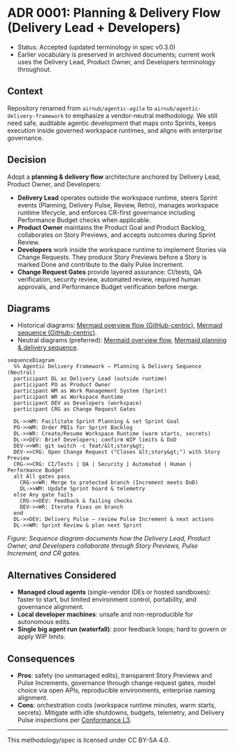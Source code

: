 # ADR 0001: Planning & Delivery Flow (Delivery Lead + Developers)

- Status: Accepted (updated terminology in spec v0.3.0)
- Earlier vocabulary is preserved in archived documents; current work uses the Delivery Lead, Product Owner, and Developers terminology throughout.

## Context

Repository renamed from `airnub/agentic-agile` to `airnub/agentic-delivery-framework` to emphasize a vendor-neutral methodology. We still need safe, auditable agentic development that maps onto Sprints, keeps execution inside governed workspace runtimes, and aligns with enterprise governance.

## Decision

Adopt a **planning & delivery flow** architecture anchored by Delivery Lead, Product Owner, and Developers:

- **Delivery Lead** operates outside the workspace runtime, steers Sprint events (Planning, Delivery Pulse, Review, Retro), manages workspace runtime lifecycle, and enforces CR-first governance including Performance Budget checks when applicable.
- **Product Owner** maintains the Product Goal and Product Backlog, collaborates on Story Previews, and accepts outcomes during Sprint Review.
- **Developers** work inside the workspace runtime to implement Stories via Change Requests. They produce Story Previews before a Story is marked Done and contribute to the daily Pulse Increment.
- **Change Request Gates** provide layered assurance: CI/tests, QA verification, security review, automated review, required human approvals, and Performance Budget verification before merge.

## Diagrams
- Historical diagrams: [Mermaid overview flow (GitHub-centric)](../diagrams/adf-overview-flow.mmd), [Mermaid sequence (GitHub-centric)](../diagrams/adf-sequence.mmd).
- Neutral diagrams (preferred): [Mermaid overview flow](../diagrams/adf-overview-neutral.mmd), [Mermaid planning & delivery sequence](../diagrams/adf-sequence-neutral.mmd).

```mermaid
sequenceDiagram
  %% Agentic Delivery Framework — Planning & Delivery Sequence (Neutral)
  participant DL as Delivery Lead (outside runtime)
  participant PO as Product Owner
  participant WM as Work Management System (Sprint)
  participant WR as Workspace Runtime
  participant DEV as Developers (workspace)
  participant CRG as Change Request Gates

  DL->>WM: Facilitate Sprint Planning & set Sprint Goal
  PO->>WM: Order PBIs for Sprint Backlog
  DL->>WR: Create/Resume Workspace Runtime (warm starts, secrets)
  DL->>DEV: Brief Developers; confirm WIP limits & DoD
  DEV->>WR: git switch -c feat/&lt;story&gt;
  DEV->>CRG: Open Change Request ("Closes &lt;story&gt;") with Story Preview
  CRG->>CRG: CI/Tests | QA | Security | Automated | Human | Performance Budget
  alt All gates pass
    CRG->>WR: Merge to protected branch (Increment meets DoD)
    DL->>WM: Update Sprint board & telemetry
  else Any gate fails
    CRG->>DEV: Feedback & failing checks
    DEV->>WR: Iterate fixes on branch
  end
  DL->>DEV: Delivery Pulse — review Pulse Increment & next actions
  DL->>WM: Sprint Review & plan next Sprint
```

_Figure: Sequence diagram documents how the Delivery Lead, Product Owner, and Developers collaborate through Story Previews, Pulse Increment, and CR gates._

## Alternatives Considered

- **Managed cloud agents** (single-vendor IDEs or hosted sandboxes): faster to start, but limited environment control, portability, and governance alignment.
- **Local developer machines**: unsafe and non-reproducible for autonomous edits.
- **Single big agent run (waterfall)**: poor feedback loops; hard to govern or apply WIP limits.

## Consequences

- **Pros**: safety (no unmanaged edits), transparent Story Previews and Pulse Increments, governance through change request gates, model choice via open APIs, reproducible environments, enterprise naming alignment.
- **Cons**: orchestration costs (workspace runtime minutes, warm starts, secrets). Mitigate with idle shutdowns, budgets, telemetry, and Delivery Pulse inspections per [Conformance L3](../conformance.md).

---

This methodology/spec is licensed under CC BY-SA 4.0.
